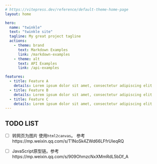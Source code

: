 ```yaml
---
# https://vitepress.dev/reference/default-theme-home-page
layout: home

hero:
  name: "twinkle"
  text: "twinkle site"
  tagline: My great project tagline
  actions:
    - theme: brand
      text: Markdown Examples
      link: /markdown-examples
    - theme: alt
      text: API Examples
      link: /api-examples

features:
  - title: Feature A
    details: Lorem ipsum dolor sit amet, consectetur adipiscing elit
  - title: Feature B
    details: Lorem ipsum dolor sit amet, consectetur adipiscing elit
  - title: Feature C
    details: Lorem ipsum dolor sit amet, consectetur adipiscing elit
---
```


## TODO LIST

- [ ] 转网页为图片 使用`html2canvas`。 参考https://mp.weixin.qq.com/s/T1NoSk4ZWd66LFfrUIeqRQ

- [ ] JavaScript原型链。参考https://mp.weixin.qq.com/s/909OhmzcNxXMmRdL5bDf_A